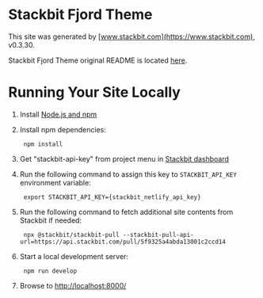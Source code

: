 # Stackbit Fjord Theme

This site was generated by [www.stackbit.com](https://www.stackbit.com), v0.3.30.

Stackbit Fjord Theme original README is located [here](./README.theme.md).

# Running Your Site Locally

1. Install [Node.js and npm](https://nodejs.org/en/)

1. Install npm dependencies:

        npm install

1. Get "stackbit-api-key" from project menu in [Stackbit dashboard](https://app.stackbit.com/dashboard)

1. Run the following command to assign this key to `STACKBIT_API_KEY` environment variable:

        export STACKBIT_API_KEY={stackbit_netlify_api_key}

1. Run the following command to fetch additional site contents from Stackbit if needed:

        npx @stackbit/stackbit-pull --stackbit-pull-api-url=https://api.stackbit.com/pull/5f9325a4abda13001c2ccd14

1. Start a local development server:

        npm run develop

1. Browse to [http://localhost:8000/](http://localhost:8000/)
